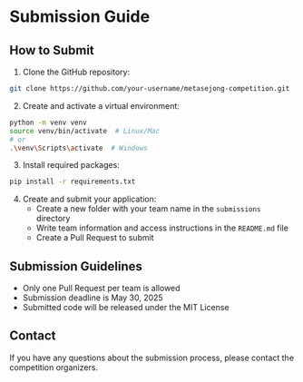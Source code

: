 # Submission Guide

## How to Submit

1. Clone the GitHub repository:
```bash
git clone https://github.com/your-username/metasejong-competition.git
```

2. Create and activate a virtual environment:
```bash
python -m venv venv
source venv/bin/activate  # Linux/Mac
# or
.\venv\Scripts\activate  # Windows
```

3. Install required packages:
```bash
pip install -r requirements.txt
```

4. Create and submit your application:
   - Create a new folder with your team name in the `submissions` directory
   - Write team information and access instructions in the `README.md` file
   - Create a Pull Request to submit

## Submission Guidelines

- Only one Pull Request per team is allowed
- Submission deadline is May 30, 2025
- Submitted code will be released under the MIT License

## Contact

If you have any questions about the submission process, please contact the competition organizers. 